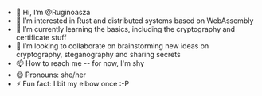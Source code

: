 - 👋 Hi, I’m @Ruginoasza
- 👀 I’m interested in Rust and distributed systems based on WebAssembly
- 🌱 I’m currently learning the basics, including the cryptography and certificate stuff
- 💞️ I’m looking to collaborate on brainstorming new ideas on cryptography, steganography and sharing secrets
- 📫 How to reach me -- for now, I'm shy
- 😄 Pronouns: she/her
- ⚡ Fun fact: I bit my elbow once :-P 

<!---
Ruginoasza/Ruginoasza is a ✨ special ✨ repository because its `README.md` (this file) appears on your GitHub profile.
You can click the Preview link to take a look at your changes.
--->
